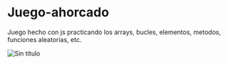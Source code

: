 # Juego-ahorcado
Juego hecho con js practicando los arrays, bucles, elementos, metodos, funciones aleatorias, etc.

![Sin título](https://user-images.githubusercontent.com/113071685/196012721-b11505fe-e19d-4497-8866-17efa5d4fa66.png)


